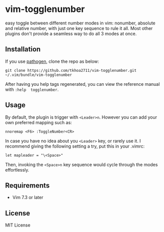 vim-togglenumber
================

easy toggle between different number modes in vim: nonumber, absolute and relative number, 
with just one key sequence to rule it all. Most other plugins don't provide a seamless way 
to do all 3 modes at once.

Installation
------------

If you use [pathogen](https://github.com/tpope/vim-pathogen), clone the repo as below:

    git clone https://github.com/tkhoa2711/vim-togglenumber.git ~/.vim/bundle/vim-togglenumber

After having you help tags regenerated, you can view the reference manual with `:help 
togglenumber`.

Usage
-----

By default, the plugin is trigger with `<Leader>n`. However you can add your own 
preferred mapping such as:

    nnoremap <F6> :ToggleNumber<CR>

In case you have no idea about you `<Leader>` key, or rarely use it. I recommend giving the 
following setting a try, put this in your .vimrc:

    let mapleader = "\<Space>"

Then, invoking the `<Space>n` key sequence would cycle through the modes effortlessly.

Requirements
------------

 - Vim 7.3 or later

License
-------

MIT License

